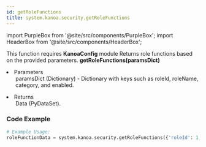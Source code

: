 ```yaml
---
id: getRoleFunctions
title: system.kanoa.security.getRoleFunctions
---
```


import PurpleBox from '@site/src/components/PurpleBox';
import HeaderBox from '@site/src/components/HeaderBox';

<PurpleBox>This function requires <b>KanoaConfig</b> module</PurpleBox>
<HeaderBox header="Description">Returns role functions based on the provided parameters.</HeaderBox>
<HeaderBox header="Syntax">
    <b>getRoleFunctions(paramsDict)</b>
    <li>Parameters <br />
        <ul>paramsDict (Dictionary) - Dictionary with keys such as roleId, roleName, category, and enabled.</ul>
    </li>
    <li>Returns <br />
        <ul>Data (PyDataSet).</ul>
    </li>
</HeaderBox>

### Code Example

```python
# Example Usage:
roleFunctionData = system.kanoa.security.getRoleFunctions({'roleId': 1, 'roleName': 'Operator', 'category': 'Ops', 'enabled': True})

